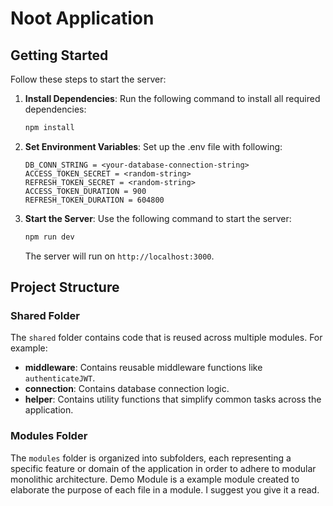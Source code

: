 # Noot Application

## Getting Started

Follow these steps to start the server:

1. **Install Dependencies**:
   Run the following command to install all required dependencies:
   ```bash
   npm install
   ```

2. **Set Environment Variables**:
   Set up the .env file with following:
   ```
   DB_CONN_STRING = <your-database-connection-string>
   ACCESS_TOKEN_SECRET = <random-string>
   REFRESH_TOKEN_SECRET = <random-string>
   ACCESS_TOKEN_DURATION = 900
   REFRESH_TOKEN_DURATION = 604800
   ```

3. **Start the Server**:
   Use the following command to start the server:
   ```bash
   npm run dev
   ```

   The server will run on `http://localhost:3000`.

## Project Structure

### Shared Folder
The `shared` folder contains code that is reused across multiple modules. For example:
- **middleware**: Contains reusable middleware functions like `authenticateJWT`.
- **connection**: Contains database connection logic.
- **helper**: Contains utility functions that simplify common tasks across the application.

### Modules Folder
The `modules` folder is organized into subfolders, each representing a specific feature or domain of the application in order to adhere to modular monolithic architecture. Demo Module is a example module created to elaborate the purpose of each file in a module. I suggest you give it a read.
